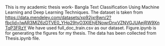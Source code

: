 This is my academic thesis work- Bangla Text Classification Using Machine Learning and Deep Learning Techniques. The dataset is taken from
https://data.mendeley.com/datasets/xp92jxr8wn/2?fbclid=IwAR3MlZ6zDTVE0_YHp29tyO3XlEhjENowrDnxVZNVGJUAejRW9XnTqP3FRzY
We have used full_doc_train.csv as our dataset.
Figure.ipynb is for generating the figures for my thesis. The data has been collected from Thesis.ipynb file.
